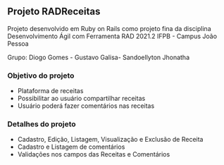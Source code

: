 ## Projeto RADReceitas

Projeto desenvolvido em Ruby on Rails como projeto fina da disciplina Desenvolvimento Ágil com Ferramenta RAD 2021.2
IFPB - Campus João Pessoa

Grupo: Diogo Gomes - Gustavo Galisa- Sandoellyton Jhonatha

### Objetivo do projeto

- Plataforma de receitas
- Possibilitar ao usuário compartilhar receitas
- Usuário poderá fazer comentários nas receitas

### Detalhes do projeto

- Cadastro, Edição, Listagem, Visualização e Exclusão de Receita
- Cadastro e Listagem de comentários
- Validações nos campos das Receitas e Comentários